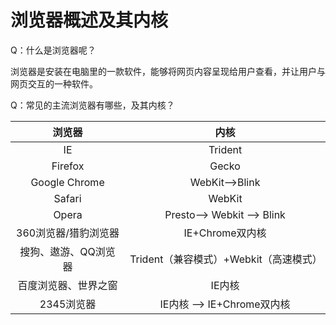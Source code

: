 # 浏览器概述及其内核

Q：什么是浏览器呢？

浏览器是安装在电脑里的一款软件，能够将网页内容呈现给用户查看，并让用户与网页交互的一种软件。

Q：常见的主流浏览器有哪些，及其内核？

|        浏览器        |                  内核                  |
| :------------------: | :------------------------------------: |
|          IE          |                Trident                 |
|       Firefox        |                 Gecko                  |
|    Google Chrome     |             WebKit-->Blink             |
|        Safari        |                 WebKit                 |
|        Opera         |       Presto--> Webkit --> Blink       |
| 360浏览器/猎豹浏览器 |            IE+Chrome双内核             |
| 搜狗、遨游、QQ浏览器 | Trident（兼容模式）+Webkit（高速模式） |
| 百度浏览器、世界之窗 |                 IE内核                 |
|      2345浏览器      |       IE内核 --> IE+Chrome双内核       |

